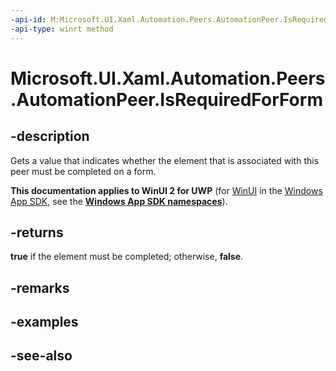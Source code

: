 ```yaml
---
-api-id: M:Microsoft.UI.Xaml.Automation.Peers.AutomationPeer.IsRequiredForForm
-api-type: winrt method
---
```


<!-- Method syntax
public bool IsRequiredForForm()
-->

# Microsoft.UI.Xaml.Automation.Peers.AutomationPeer.IsRequiredForForm

## -description
Gets a value that indicates whether the element that is associated with this peer must be completed on a form.

**This documentation applies to WinUI 2 for UWP** (for [WinUI](/windows/apps/winui/winui3/) in the [Windows App SDK](/windows/apps/windows-app-sdk/), see the **[Windows App SDK namespaces](/windows/windows-app-sdk/api/winrt/)**).

## -returns
**true** if the element must be completed; otherwise, **false**.

## -remarks

## -examples

## -see-also
